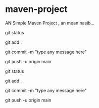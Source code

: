 # maven-project

AN Simple Maven Project , an mean nasib...

git status

git add .

git commit -m "type any message here"

git push -u origin main





git status

git add .

git commit -m "type any message here"

git push -u origin main

